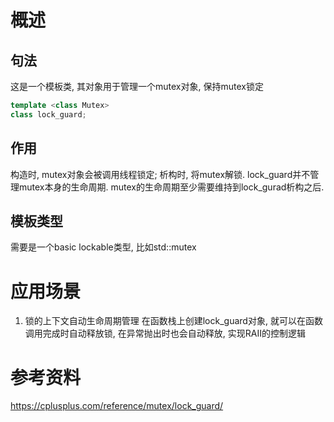 # 概述
## 句法
这是一个模板类, 其对象用于管理一个mutex对象, 保持mutex锁定
```c++
template <class Mutex> 
class lock_guard;
```

## 作用
构造时, mutex对象会被调用线程锁定; 析构时, 将mutex解锁. 
lock_guard并不管理mutex本身的生命周期. mutex的生命周期至少需要维持到lock_gurad析构之后. 

## 模板类型
需要是一个basic lockable类型, 比如std::mutex

# 应用场景
1. 锁的上下文自动生命周期管理
    在函数栈上创建lock_guard对象, 就可以在函数调用完成时自动释放锁, 在异常抛出时也会自动释放, 实现RAII的控制逻辑

# 参考资料
https://cplusplus.com/reference/mutex/lock_guard/

